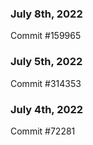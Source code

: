 ### July 8th, 2022

Commit #159965

### July 5th, 2022

Commit #314353


### July 4th, 2022

Commit #72281
